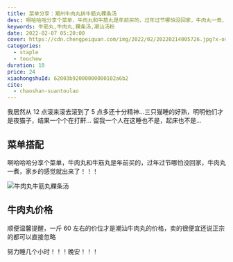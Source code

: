 ```yaml
---
title: 菜单分享：潮州牛肉丸拼牛筋丸粿条汤
desc: 啊哈哈哈分享个菜单，牛肉丸和牛筋丸是年前买的，过年过节哪怕没回家，牛肉丸一煮，家乡的感觉就出来了！！！
keywords: 牛筋丸,牛肉丸,粿条汤,潮汕汤粉
date: 2022-02-07 05:20:00
cover: https://cdn.chengpeiquan.com/img/2022/02/20220214005726.jpg?x-oss-process=image/interlace,1
categories:
  - staple
  - teochew
duration: 10
price: 24
xiaohongshuId: 62003b92000000000102a6b2
cite:
  - chaoshan-suantoulao
---
```


我居然从 12 点滚来滚去滚到了 5 点多还十分精神…三只猫睡的好熟，明明他们才是夜猫子，结果一个个在打鼾… 留我一个人在这睡也不是，起床也不是…

## 菜单搭配

啊哈哈哈分享个菜单，牛肉丸和牛筋丸是年前买的，过年过节哪怕没回家，牛肉丸一煮，家乡的感觉就出来了！！！

![牛肉丸牛筋丸粿条汤](https://cdn.chengpeiquan.com/img/2022/02/20220214005734.jpg?x-oss-process=image/interlace,1)

## 牛肉丸价格

顺便温馨提醒，一斤 60 左右的价位才是潮汕牛肉丸的价格，卖的很便宜还说正宗的都可以直接忽略

努力睡几个小时！！！晚安！！！
